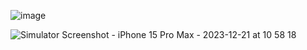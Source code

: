 ![image](https://github.com/professorDeveloper/SwiftTutorial/assets/108933534/ab256486-963a-45a8-aa83-d835d9b7c29a)

![Simulator Screenshot - iPhone 15 Pro Max - 2023-12-21 at 10 58 18](https://github.com/professorDeveloper/SwiftTutorial/assets/108933534/75c31be9-b389-4987-a413-67049a5704aa)
